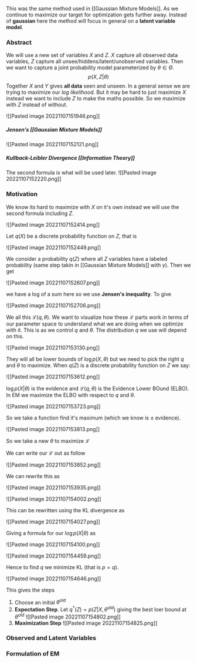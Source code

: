 This was the same method used in [[Gaussian Mixture Models]]. As we continue to maximize our target for optimization gets further away. Instead of **gaussian** here the method will focus in general on a **latent variable model**.

### Abstract
We will use a new set of variables $X$ and $Z$. $X$ capture all observed data variables, $Z$ capture all unsee/hiddens/latent/unobserved variables. Then we want to capture a joint probability model parameterized by $\theta\in\Theta$. $$p(X,Z|\theta)$$ Together $X$ and $Y$ gives **all data** seen and unseen. In a general sense we are trying to maximize our *log likelihood*. But it may be hard to just maximize $X$ instead we want to include $Z$ to make the maths possible. So we maximize with $Z$ instead of without.

![[Pasted image 20221107151946.png]]

##### Jensen's  [[Gaussian Mixture Models]]
![[Pasted image 20221107152121.png]]

##### Kullback-Leibler Divergence  [[Information Theory]]
The second formula is what will be used later.
![[Pasted image 20221107152220.png]]

### Motivation
We know its hard to maximize with $X$ on it's own instead we will use the second formula including $Z$.

![[Pasted image 20221107152414.png]]

Let $q(X)$ be a discrete probability function on $Z$, that is 

![[Pasted image 20221107152449.png]]

We consider a probability $q(Z)$ where all $Z$ variables have a labeled probability (same step takin in [[Gaussian Mixture Models]] with $\gamma$). Then we get

![[Pasted image 20221107152607.png]]

we have a log of a sum here so we use **Jensen's inequality**. To give

![[Pasted image 20221107152706.png]]

We all this $\mathcal L(q,\theta)$. We want to visualize how these $\mathcal L$ parts work in terms of our parameter space to understand what we are doing when we optimize with it. This is as we control $q$ and $\theta$. The distribution $q$ we use will depend on this.

![[Pasted image 20221107153130.png]]

They will all be lower bounds of $\log p(X,\theta)$ but we need to pick the right $q$ and $\theta$ to maximize. When $q(Z)$ is a discrete probability function on $Z$ we say:

![[Pasted image 20221107153612.png]]

$\log p(X|\theta)$ is the evidence and $\mathcal L(q,\theta)$ is the Evidence Lower BOund (ELBO). In EM we maximize the ELBO with respect to $q$ and $\theta$.

![[Pasted image 20221107153723.png]]

So we take a function find it's maximum (which we know is $\le$ evidence). 

![[Pasted image 20221107153813.png]]

So we take a new $\theta$ to maximize $\mathcal L$

We can write our $\mathcal L$ out as follow

![[Pasted image 20221107153852.png]]

We can rewrite this as

![[Pasted image 20221107153935.png]]

![[Pasted image 20221107154002.png]]

This can be rewritten using the KL divergence as

![[Pasted image 20221107154027.png]]

Giving a formula for our $\log p(X|\theta)$ as

![[Pasted image 20221107154100.png]]

![[Pasted image 20221107154459.png]]

Hence to find $q$ we minimize KL (that is $p=q$).

![[Pasted image 20221107154646.png]]

This gives the steps 

1. Choose an initial $\theta^{old}$
2. **Expectation Step**. Let $q^*(Z)=p(Z|X,\theta^{old})$ giving the best loer bound at $\theta^{old}$
![[Pasted image 20221107154802.png]]
3. **Maximization Step**
![[Pasted image 20221107154825.png]]



### Observed and Latent Variables

### Formulation of EM